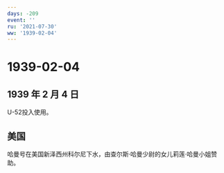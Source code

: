 ```yaml
---
days: -209
event: ''
ru: '2021-07-30'
ww: '1939-02-04'
---
```


# 1939-02-04

## 1939 年 2 月 4 日

U-52投入使用。

## 美国

哈曼号在美国新泽西州科尔尼下水，由查尔斯·哈曼少尉的女儿莉莲·哈曼小姐赞助。